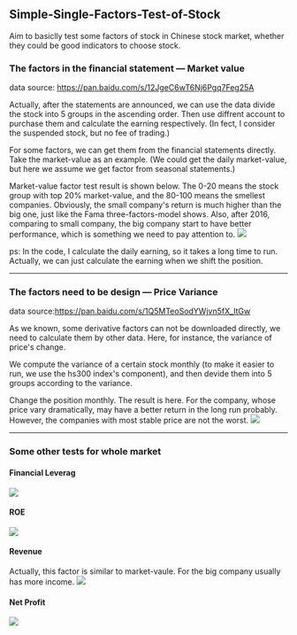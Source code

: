 ## Simple-Single-Factors-Test-of-Stock
Aim to basiclly test some factors of stock in Chinese stock market, whether they could be good indicators to choose stock.


### The factors in the financial statement — Market value
data source:  https://pan.baidu.com/s/12JgeC6wT6Nj6Pgq7Feg25A

Actually, after the statements are announced, we can use the data divide the stock into 5 groups in the ascending order. Then use diffrent account to purchase them and calculate the earning respectively. (In fect, I consider the suspended stock, but no fee of trading.)

For some factors, we can get them from the financial statements directly. Take the market-value as an example. (We could get the daily market-value, but here we assume we get factor from seasonal statements.)  

Market-value factor test result is shown below. The 0-20 means the stock group with top 20% market-value, and the 80-100 means the smellest companies. Obviously, the small company's return is much higher than the big one, just like the Fama three-factors-model shows. Also, after 2016, comparing to small company, the big company start to have better performance, which is something we need to pay attention to.
![](https://ws3.sinaimg.cn/large/006tNc79gy1ftld75nbm0j311e0cqgmb.jpg)

ps: In the code, I calculate the daily earning, so it takes a long time to run. Actually, we can just calculate the earning when we shift the position.

------

### The factors need to be design — Price Variance
data source:https://pan.baidu.com/s/1Q5MTeoSodYWjvn5fX_ltGw

As we known, some derivative factors can not be downloaded directly, we need to calculate them by other data. Here, for instance, the variance of price's change.

We compute the variance of a certain stock monthly (to make it easier to run, we use the hs300 index's component), and then devide them into 5 groups according to the variance.

Change the position monthly. The result is here. For the company, whose price vary dramatically, may have a better return in the long run probably. However, the companies with most stable price are not the worst.
![](https://ws3.sinaimg.cn/large/006tNc79gy1ftmd7xio38j31140csq3h.jpg)


----
### Some other tests for whole market
#### Financial Leverag
![](https://ws2.sinaimg.cn/large/006tNc79gy1ftmde4aa7uj310y0demxs.jpg)

#### ROE
![](https://ws4.sinaimg.cn/large/006tNc79gy1ftmdf1n9v6j310y0cswf0.jpg)

#### Revenue
Actually, this factor is similar to market-vaule. For the big company usually has more income.
![](https://ws2.sinaimg.cn/large/006tNc79gy1ftmdgid159j31160d2t9g.jpg)

#### Net Profit
![](https://ws1.sinaimg.cn/large/006tNc79gy1ftmdfqv0pfj310k0cq74z.jpg)

